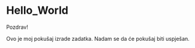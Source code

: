 # Hello_World

Pozdrav!

Ovo je moj pokušaj izrade zadatka. 
Nadam se da će pokušaj biti uspješan. 
